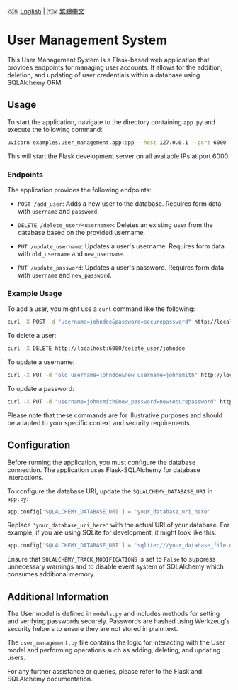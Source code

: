🇬🇧 [English](./README.md) | 🇹🇼 [繁體中文](./README-zh-tw.md)

# User Management System

This User Management System is a Flask-based web application that provides endpoints for managing user accounts. It allows for the addition, deletion, and updating of user credentials within a database using SQLAlchemy ORM.

## Usage

To start the application, navigate to the directory containing `app.py` and execute the following command:

```sh
uvicorn examples.user_management.app:app --host 127.0.0.1 --port 6000
```

This will start the Flask development server on all available IPs at port 6000.

### Endpoints

The application provides the following endpoints:

- `POST /add_user`: Adds a new user to the database. Requires form data with `username` and `password`.

- `DELETE /delete_user/<username>`: Deletes an existing user from the database based on the provided username.

- `PUT /update_username`: Updates a user's username. Requires form data with `old_username` and `new_username`.

- `PUT /update_password`: Updates a user's password. Requires form data with `username` and `new_password`.

### Example Usage

To add a user, you might use a `curl` command like the following:

```sh
curl -X POST -d "username=johndoe&password=securepassword" http://localhost:6000/add_user
```

To delete a user:

```sh
curl -X DELETE http://localhost:6000/delete_user/johndoe
```

To update a username:

```sh
curl -X PUT -d "old_username=johndoe&new_username=johnsmith" http://localhost:6000/update_username
```

To update a password:

```sh
curl -X PUT -d "username=johnsmith&new_password=newsecurepassword" http://localhost:6000/update_password
```

Please note that these commands are for illustrative purposes and should be adapted to your specific context and security requirements.

## Configuration

Before running the application, you must configure the database connection. The application uses Flask-SQLAlchemy for database interactions.

To configure the database URI, update the `SQLALCHEMY_DATABASE_URI` in `app.py`:

```python
app.config['SQLALCHEMY_DATABASE_URI'] = 'your_database_uri_here'
```

Replace `'your_database_uri_here'` with the actual URI of your database. For example, if you are using SQLite for development, it might look like this:

```python
app.config['SQLALCHEMY_DATABASE_URI'] = 'sqlite:///your_database_file.db'
```

Ensure that `SQLALCHEMY_TRACK_MODIFICATIONS` is set to `False` to suppress unnecessary warnings and to disable event system of SQLAlchemy which consumes additional memory.

## Additional Information

The User model is defined in `models.py` and includes methods for setting and verifying passwords securely. Passwords are hashed using Werkzeug's security helpers to ensure they are not stored in plain text.

The `user_management.py` file contains the logic for interacting with the User model and performing operations such as adding, deleting, and updating users.

For any further assistance or queries, please refer to the Flask and SQLAlchemy documentation.
